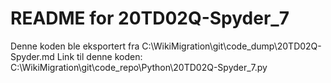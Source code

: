 # README for 20TD02Q-Spyder_7
Denne koden ble eksportert fra C:\WikiMigration\git\code_dump\20TD02Q-Spyder.md
Link til denne koden: C:\WikiMigration\git\code_repo\Python\20TD02Q-Spyder_7.py
